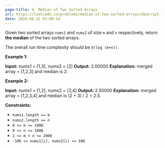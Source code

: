 ```yaml
---
page-title: 4. Median of Two Sorted Arrays
url: https://leetcode.cn/problems/median-of-two-sorted-arrays/description/
date: 2024-08-22 01:09:14
---
```

Given two sorted arrays `nums1` and `nums2` of size `m` and `n` respectively, return **the median** of the two sorted arrays.

The overall run time complexity should be `O(log (m+n))`.

**Example 1:**

**Input:** nums1 = \[1,3\], nums2 = \[2\]
**Output:** 2.00000
**Explanation:** merged array = \[1,2,3\] and median is 2.

**Example 2:**

**Input:** nums1 = \[1,2\], nums2 = \[3,4\]
**Output:** 2.50000
**Explanation:** merged array = \[1,2,3,4\] and median is (2 + 3) / 2 = 2.5.

**Constraints:**

-   `nums1.length == m`
-   `nums2.length == n`
-   `0 <= m <= 1000`
-   `0 <= n <= 1000`
-   `1 <= m + n <= 2000`
-   `-106 <= nums1[i], nums2[i] <= 106`
